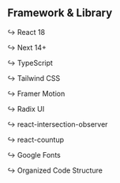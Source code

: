 ## Framework & Library

↪ React 18

↪ Next 14+

↪ TypeScript

↪ Tailwind CSS

↪ Framer Motion

↪ Radix UI

↪ react-intersection-observer

↪ react-countup

↪ Google Fonts

↪ Organized Code Structure
